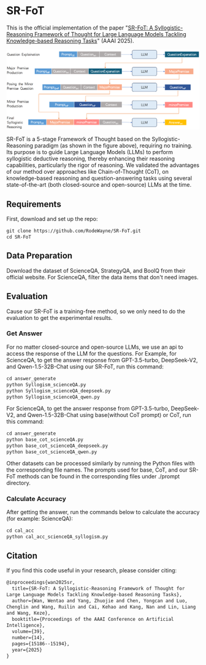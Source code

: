 # SR-FoT
This is the official implementation of the paper "[SR-FoT: A Syllogistic-Reasoning Framework of Thought for Large Language Models Tackling Knowledge-based Reasoning Tasks](https://ojs.aaai.org/index.php/AAAI/article/view/33666)" (AAAI 2025). 

![SR-FoT_pipeline](pipeline/SR-FoT_pipeline.png)

SR-FoT is a 5-stage Framework of Thought based on the Syllogistic-Reasoning paradigm (as shown in the figure above), requiring no training. Its purpose is to guide Large Language Models (LLMs) to perform syllogistic deductive reasoning, thereby enhancing their reasoning capabilities, particularly the rigor of reasoning. We validated the advantages of our method over approaches like Chain-of-Thought (CoT),  on knowledge-based reasoning and question-answering tasks using several state-of-the-art (both closed-source and open-source) LLMs at the time.



## Requirements

First, download and set up the repo:

```setup
git clone https://github.com/RodeWayne/SR-FoT.git
cd SR-FoT
```

## Data Preparation
Download the dataset of ScienceQA, StrategyQA, and BoolQ from their official website. For ScienceQA, filter the data items that don't need images. 

## Evaluation
Cause our SR-FoT is a training-free method, so we only need to do the evaluation to get the experimental results. 

### Get Answer
For no matter closed-source and open-source LLMs, we use an api to access the response of the LLM for the questions. For Example, for ScienceQA, to get the answer response from GPT-3.5-turbo, DeepSeek-V2, and Qwen-1.5-32B-Chat using our SR-FoT, run this command:

```
cd answer_generate
python Syllogism_scienceQA.py
python Syllogism_scienceQA_deepseek.py
python Syllogism_scienceQA_qwen.py
```
For ScienceQA, to get the answer response from GPT-3.5-turbo, DeepSeek-V2, and Qwen-1.5-32B-Chat using base(without CoT prompt) or CoT, run this command:
```
cd answer_generate
python base_cot_scienceQA.py
python base_cot_scienceQA_deepseek.py
python base_cot_scienceQA_qwen.py
```
Other datasets can be processed similarly by running the Python files with the corresponding file names. The prompts used for base, CoT, and our SR-FoT methods can be found in the corresponding files under ./prompt directory.

### Calculate Accuracy
After getting the answer, run the commands below to calculate the accuracy (for example: ScienceQA):
```
cd cal_acc
python cal_acc_scienceQA_syllogism.py
```

## Citation

If you find this code useful in your research, please consider citing:

``` citation
@inproceedings{wan2025sr,
  title={SR-FoT: A Syllogistic-Reasoning Framework of Thought for Large Language Models Tackling Knowledge-based Reasoning Tasks},
  author={Wan, Wentao and Yang, Zhuojie and Chen, Yongcan and Luo, Chenglin and Wang, Ruilin and Cai, Kehao and Kang, Nan and Lin, Liang and Wang, Keze},
  booktitle={Proceedings of the AAAI Conference on Artificial Intelligence},
  volume={39},
  number={14},
  pages={15186--15194},
  year={2025}
}
```

